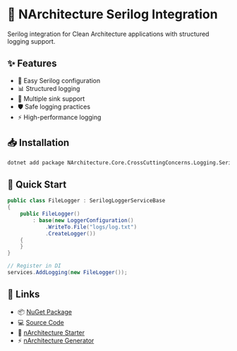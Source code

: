 # 📝 NArchitecture Serilog Integration

Serilog integration for Clean Architecture applications with structured logging support.

## ✨ Features

- 🔄 Easy Serilog configuration
- 📊 Structured logging
- 🎯 Multiple sink support
- 🛡️ Safe logging practices
- ⚡ High-performance logging

## 📥 Installation

```bash
dotnet add package NArchitecture.Core.CrossCuttingConcerns.Logging.Serilog
```

## 🚦 Quick Start

```csharp
public class FileLogger : SerilogLoggerServiceBase
{
    public FileLogger()
        : base(new LoggerConfiguration()
            .WriteTo.File("logs/log.txt")
            .CreateLogger())
    {
    }
}

// Register in DI
services.AddLogging(new FileLogger());
```

## 🔗 Links

- 📦 [NuGet Package](https://www.nuget.org/packages/NArchitecture.Core.CrossCuttingConcerns.Logging.Serilog)
- 💻 [Source Code](https://github.com/kodlamaio-projects/nArchitecture.Core)
- 🚀 [nArchitecture Starter](https://github.com/kodlamaio-projects/nArchitecture)
- ⚡ [nArchitecture Generator](https://github.com/kodlamaio-projects/nArchitecture.Gen)

